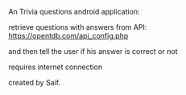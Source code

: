 An Trivia questions android application:

retrieve questions with answers from API: https://opentdb.com/api_config.php

and then tell the user if his answer is correct or not

requires internet connection

created by Saif.